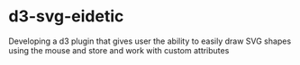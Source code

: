 # d3-svg-eidetic
Developing a d3 plugin that gives user the ability to easily draw SVG shapes using the mouse and store and work with custom attributes
